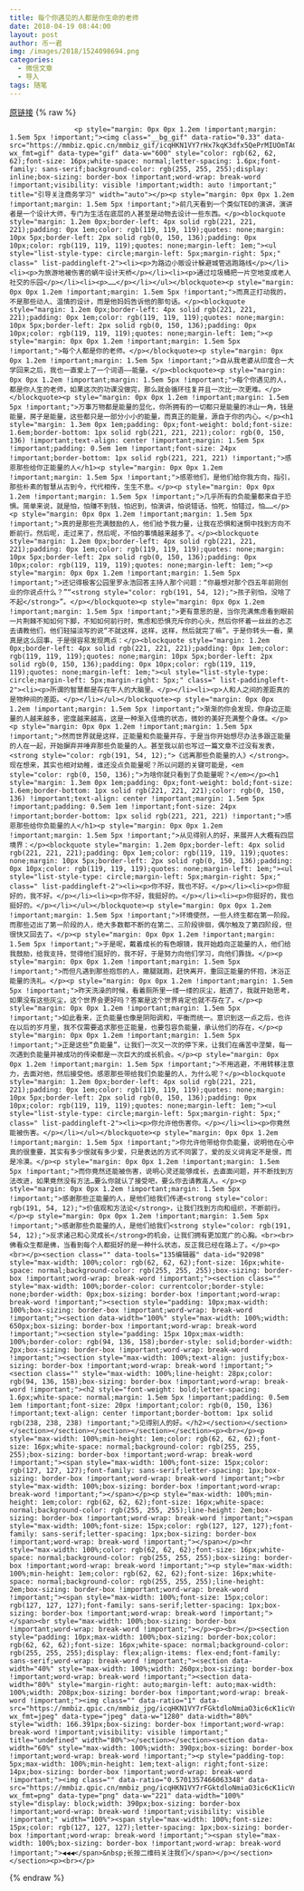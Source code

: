 ```yaml
---
title: 每个你遇见的人都是你生命的老师
date: 2018-04-19 08:44:00
layout: post
author: 币一君
img: /images/2018/1524098694.png
categories:
  - 微信文章
  - 导入
tags: 随笔
---
```


[原链接](http://mp.weixin.qq.com/s?__biz=MzU4NjA0ODc0MQ==&amp;mid=2247484266&amp;idx=1&amp;sn=5f8017f752a4732d81d71f9c8ab416b7&amp;chksm=fd8076e0caf7fff6cbd3bf9a104140850260e1bca999b19328eaa372bdbcdf9f65cea6a397d5&amp;scene=27#wechat_redirect)
{% raw %}

                    

                    
                    
                    
                    <p style="margin: 0px 0px 1.2em !important;margin: 1.5em 5px !important;"><img class="__bg_gif" data-ratio="0.33" data-src="https://mmbiz.qpic.cn/mmbiz_gif/icqHKN1VY7rHx7kqK3dfx5QePrMIUOmTAGiaxBxxjhSY3uynrQRaxLKXNZkH5FcTMbribeghANsJPF8vH1TqPFc8w/640?wx_fmt=gif" data-type="gif" data-w="600" style="color: rgb(62, 62, 62);font-size: 16px;white-space: normal;letter-spacing: 1.6px;font-family: sans-serif;background-color: rgb(255, 255, 255);display: inline;box-sizing: border-box !important;word-wrap: break-word !important;visibility: visible !important;width: auto !important;" title="引导关注商务学习" width="auto"></p><p style="margin: 0px 0px 1.2em !important;margin: 1.5em 5px !important;">前几天看到一个类似TED的演讲，演讲者是一个设计大师，专门为生活在底层的人甚至是动物去设计一些东西。</p><blockquote style="margin: 1.2em 0px;border-left: 4px solid rgb(221, 221, 221);padding: 0px 1em;color: rgb(119, 119, 119);quotes: none;margin: 10px 5px;border-left: 2px solid rgb(0, 150, 136);padding: 0px 10px;color: rgb(119, 119, 119);quotes: none;margin-left: 1em;"><ul style="list-style-type: circle;margin-left: 5px;margin-right: 5px;" class=" list-paddingleft-2"><li><p>为路边小贩设计躲避城管逃跑路线</p></li><li><p>为旅游地被伤害的蜗牛设计天桥</p></li><li><p>通过垃圾桶把一片空地变成老人社交的乐园</p></li><li><p>……</p></li></ul></blockquote><p style="margin: 0px 0px 1.2em !important;margin: 1.5em 5px !important;">而真正打动我的，不是那些动人、温情的设计，而是他妈妈告诉他的那句话。</p><blockquote style="margin: 1.2em 0px;border-left: 4px solid rgb(221, 221, 221);padding: 0px 1em;color: rgb(119, 119, 119);quotes: none;margin: 10px 5px;border-left: 2px solid rgb(0, 150, 136);padding: 0px 10px;color: rgb(119, 119, 119);quotes: none;margin-left: 1em;"><p style="margin: 0px 0px 1.2em !important;margin: 1.5em 5px !important;">每个人都是你的老师。</p></blockquote><p style="margin: 0px 0px 1.2em !important;margin: 1.5em 5px !important;">自从我老婆从印度合一大学回来之后，我也一直爱上了一个词语——能量。</p><blockquote><p style="margin: 0px 0px 1.2em !important;margin: 1.5em 5px !important;">每个你遇见的人，都是你人生的老师，如果这次的功课没做完，那么就会循环往复并且一次比一次更难。</p></blockquote><p style="margin: 0px 0px 1.2em !important;margin: 1.5em 5px !important;">万事万物都是能量的显化，你所拥有的一切都只是能量的冰山一角，钱是能量，房子是能量，这些都只是一部分小小的能量，而真正的能量，源自于你的内心。</p><h1 style="margin: 1.3em 0px 1em;padding: 0px;font-weight: bold;font-size: 1.6em;border-bottom: 1px solid rgb(221, 221, 221);color: rgb(0, 150, 136) !important;text-align: center !important;margin: 1.5em 5px !important;padding: 0.5em 1em !important;font-size: 24px !important;border-bottom: 1px solid rgb(221, 221, 221) !important;">感恩那些给你正能量的人</h1><p style="margin: 0px 0px 1.2em !important;margin: 1.5em 5px !important;">感恩他们，是他们给你我方向，指引，那些朴素的智慧从古到今，代代相传，生生不息。</p><p style="margin: 0px 0px 1.2em !important;margin: 1.5em 5px !important;">几乎所有的负能量都来自于恐惧。简单来说，就是怕，怕赚不到钱，怕迟到，怕演讲，怕说错话，怕死，怕错过，怕……</p><p style="margin: 0px 0px 1.2em !important;margin: 1.5em 5px !important;">真的是那些充满鼓励的人，他们给予我力量，让我在恐惧和迷惘中找到方向不断前行。然后呢，走过来了，然后呢，不怕的事情越来越多了。</p><blockquote style="margin: 1.2em 0px;border-left: 4px solid rgb(221, 221, 221);padding: 0px 1em;color: rgb(119, 119, 119);quotes: none;margin: 10px 5px;border-left: 2px solid rgb(0, 150, 136);padding: 0px 10px;color: rgb(119, 119, 119);quotes: none;margin-left: 1em;"><p style="margin: 0px 0px 1.2em !important;margin: 1.5em 5px !important;">还记得极客公园里罗永浩回答主持人那个问题：“你最想对那个四五年前刚创业的你说点什么？”“<strong style="color: rgb(191, 54, 12);">孩子别怕，没啥了不起</strong>”。</p></blockquote><p style="margin: 0px 0px 1.2em !important;margin: 1.5em 5px !important;">更有意思的是，当你充满焦虑看到眼前一片荆棘不知如何下脚，不知如何前行时，焦虑和恐惧充斥你的心头，然后你怀着一丝丝的忐忑去请教他们，他们轻描淡写的说“不就这样，这样，这样，然后就完了嘛”。于是你转头一看，果真是这么回事，于是很容易发现两点：</p><blockquote style="margin: 1.2em 0px;border-left: 4px solid rgb(221, 221, 221);padding: 0px 1em;color: rgb(119, 119, 119);quotes: none;margin: 10px 5px;border-left: 2px solid rgb(0, 150, 136);padding: 0px 10px;color: rgb(119, 119, 119);quotes: none;margin-left: 1em;"><ul style="list-style-type: circle;margin-left: 5px;margin-right: 5px;" class=" list-paddingleft-2"><li><p>所谓的智慧都是存在牛人的大脑里。</p></li><li><p>人和人之间的差距真的是物种间的差距。</p></li></ul></blockquote><p style="margin: 0px 0px 1.2em !important;margin: 1.5em 5px !important;">渐渐的你会发现，你身边正能量的人越来越多，密度越来越高，这是一种渐入佳境的状态，微妙的美好充满整个身体。</p><p style="margin: 0px 0px 1.2em !important;margin: 1.5em 5px !important;">然而世界就是这样，正能量和负能量并存，于是当你开始想尽办法多跟正能量的人在一起，开始摒弃并唾弃那些负能量的人。甚至我以前也写过一篇文章不过没有发表，<strong style="color: rgb(191, 54, 12);">《远离那些负能量的人》</strong>。现在想来，其实也相对幼稚，谁还没点负能量呢？所以问题的关键可能是，<em style="color: rgb(0, 150, 136);">为啥你就只看到了负能量呢？</em></p><h1 style="margin: 1.3em 0px 1em;padding: 0px;font-weight: bold;font-size: 1.6em;border-bottom: 1px solid rgb(221, 221, 221);color: rgb(0, 150, 136) !important;text-align: center !important;margin: 1.5em 5px !important;padding: 0.5em 1em !important;font-size: 24px !important;border-bottom: 1px solid rgb(221, 221, 221) !important;">感恩那些给你负能量的人</h1><p style="margin: 0px 0px 1.2em !important;margin: 1.5em 5px !important;">从见得别人的好，来展开人大概有四层境界：</p><blockquote style="margin: 1.2em 0px;border-left: 4px solid rgb(221, 221, 221);padding: 0px 1em;color: rgb(119, 119, 119);quotes: none;margin: 10px 5px;border-left: 2px solid rgb(0, 150, 136);padding: 0px 10px;color: rgb(119, 119, 119);quotes: none;margin-left: 1em;"><ul style="list-style-type: circle;margin-left: 5px;margin-right: 5px;" class=" list-paddingleft-2"><li><p>你不好，我也不好。</p></li><li><p>你挺好的，我不好。</p></li><li><p>你不好，我挺好的。</p></li><li><p>你挺好的，我也挺好的。</p></li></ul></blockquote><p style="margin: 0px 0px 1.2em !important;margin: 1.5em 5px !important;">环境使然，一些人终生都在第一阶段。而那些迈出了第一阶段的人，绝大多数都不断的在第二、三阶段徘徊，偶尔触及了第四阶段，但很快又回去了。</p><p style="margin: 0px 0px 1.2em !important;margin: 1.5em 5px !important;">于是呢，戴着成长的有色眼镜，我开始趋向正能量的人，他们给我鼓励，给我支持，觉得他们挺好的，我不好，于是努力向他们学习，向他们靠拢。</p><p style="margin: 0px 0px 1.2em !important;margin: 1.5em 5px !important;">而但凡遇到那些抱怨的人，撒腿就跑，赶快离开，重回正能量的怀抱，沐浴正能量的洗礼。</p><p style="margin: 0px 0px 1.2em !important;margin: 1.5em 5px !important;">昨天洗澡的时候，看着厕所里一缕一缕的灰尘，脏透了，我就开始思考，如果没有这些灰尘，这个世界会更好吗？答案是这个世界肯定也就不存在了。</p><p style="margin: 0px 0px 1.2em !important;margin: 1.5em 5px !important;">如此看来，正负能量也像是阴阳调和，平衡而统一。意识到这一点之后，也许在以后的岁月里，我不仅需要追求那些正能量，也要包容负能量，承认他们的存在，</p><p style="margin: 0px 0px 1.2em !important;margin: 1.5em 5px !important;">正是这些“负能量”，让我们一次又一次的停下来，让我们在痛苦中涅槃，每一次遇到负能量并被成功的传染都是一次巨大的成长机会。</p><p style="margin: 0px 0px 1.2em !important;margin: 1.5em 5px !important;">不用逃避，不用转移注意力，去面对他，然后接受他。感恩那些带给我们负能量的人，为什么呢？</p><blockquote style="margin: 1.2em 0px;border-left: 4px solid rgb(221, 221, 221);padding: 0px 1em;color: rgb(119, 119, 119);quotes: none;margin: 10px 5px;border-left: 2px solid rgb(0, 150, 136);padding: 0px 10px;color: rgb(119, 119, 119);quotes: none;margin-left: 1em;"><ul style="list-style-type: circle;margin-left: 5px;margin-right: 5px;" class=" list-paddingleft-2"><li><p>你允许他伤害你。</p></li><li><p>你竟然能被伤害。</p></li></ul></blockquote><p style="margin: 0px 0px 1.2em !important;margin: 1.5em 5px !important;">你允许他带给你负能量，说明他在心中真的很重要，其实有多少恨就有多少爱，只是表达的方式不同罢了，爱的反义词肯定不是恨，而是冷漠。</p><p style="margin: 0px 0px 1.2em !important;margin: 1.5em 5px !important;">而你竟然还能被伤害，说明心灵还能够成长，去直面问题，并不断找到方法改进，如果竟然没有方法…要么你就认了接受吧，要么你去请教高人。</p><p style="margin: 0px 0px 1.2em !important;margin: 1.5em 5px !important;">感谢那些正能量的人，是他们给我们传递<strong style="color: rgb(191, 54, 12);">价值观和方法论</strong>，让我们找到方向和组织，不断前行。</p><p style="margin: 0px 0px 1.2em !important;margin: 1.5em 5px !important;">感谢那些负能量的人，是他们给我们<strong style="color: rgb(191, 54, 12);">反求诸己和心灵成长</strong>的机会，让我们拥有更加宽广的心胸。<br><br>佛看众生都是佛，当看到每个人都挺好的是一种什么状态，反正我已经在路上了。</p><p><br></p><section class="" data-tools="135编辑器" data-id="92098" style="max-width: 100%;color: rgb(62, 62, 62);font-size: 16px;white-space: normal;background-color: rgb(255, 255, 255);box-sizing: border-box !important;word-wrap: break-word !important;"><section class="" style="max-width: 100%;border-color: currentcolor;border-style: none;border-width: 0px;box-sizing: border-box !important;word-wrap: break-word !important;"><section style="padding: 10px;max-width: 100%;box-sizing: border-box !important;word-wrap: break-word !important;"><section data-width="100%" style="max-width: 100%;width: 650px;box-sizing: border-box !important;word-wrap: break-word !important;"><section style="padding: 15px 10px;max-width: 100%;border-color: rgb(94, 136, 158);border-style: solid;border-width: 2px;box-sizing: border-box !important;word-wrap: break-word !important;"><section style="max-width: 100%;text-align: justify;box-sizing: border-box !important;word-wrap: break-word !important;"><section class="" style="max-width: 100%;line-height: 28px;color: rgb(94, 136, 158);box-sizing: border-box !important;word-wrap: break-word !important;"><h2 style="font-weight: bold;letter-spacing: 1.6px;white-space: normal;margin: 1.5em 5px !important;padding: 0.5em 1em !important;font-size: 20px !important;color: rgb(0, 150, 136) !important;text-align: center !important;border-bottom: 1px solid rgb(238, 238, 238) !important;">见得别人的好。</h2></section></section></section></section></section></section></section><p><br></p><p style="max-width: 100%;min-height: 1em;color: rgb(62, 62, 62);font-size: 16px;white-space: normal;background-color: rgb(255, 255, 255);box-sizing: border-box !important;word-wrap: break-word !important;"><span style="max-width: 100%;font-size: 15px;color: rgb(127, 127, 127);font-family: sans-serif;letter-spacing: 1px;box-sizing: border-box !important;word-wrap: break-word !important;"><br style="max-width: 100%;box-sizing: border-box !important;word-wrap: break-word !important;"></span></p><p style="max-width: 100%;min-height: 1em;color: rgb(62, 62, 62);font-size: 16px;white-space: normal;background-color: rgb(255, 255, 255);line-height: 2em;box-sizing: border-box !important;word-wrap: break-word !important;"><span style="max-width: 100%;font-size: 15px;color: rgb(127, 127, 127);font-family: sans-serif;letter-spacing: 1px;box-sizing: border-box !important;word-wrap: break-word !important;"></span></p><hr style="max-width: 100%;color: rgb(62, 62, 62);font-size: 16px;white-space: normal;background-color: rgb(255, 255, 255);box-sizing: border-box !important;word-wrap: break-word !important;"><p style="max-width: 100%;min-height: 1em;color: rgb(62, 62, 62);font-size: 16px;white-space: normal;background-color: rgb(255, 255, 255);line-height: 2em;box-sizing: border-box !important;word-wrap: break-word !important;"><span style="max-width: 100%;font-size: 15px;color: rgb(127, 127, 127);font-family: sans-serif;letter-spacing: 1px;box-sizing: border-box !important;word-wrap: break-word !important;"></span><br style="max-width: 100%;box-sizing: border-box !important;word-wrap: break-word !important;"></p><p><br></p><section style="padding: 10px;max-width: 100%;box-sizing: border-box;color: rgb(62, 62, 62);font-size: 16px;white-space: normal;background-color: rgb(255, 255, 255);display: flex;align-items: flex-end;font-family: sans-serif;word-wrap: break-word !important;"><section data-width="40%" style="max-width: 100%;width: 260px;box-sizing: border-box !important;word-wrap: break-word !important;"><section data-width="80%" style="margin-right: auto;margin-left: auto;max-width: 100%;width: 208px;box-sizing: border-box !important;word-wrap: break-word !important;"><img class="" data-ratio="1" data-src="https://mmbiz.qpic.cn/mmbiz_jpg/icqHKN1VY7rFGktdloNmiaO3ic6cK1icVndCPGJo91QBMhmG0qk1vauBTNFqVAFsLk8coNiaL9l7Mc9BIHKkpicEVeBA/640?wx_fmt=jpeg" data-type="jpeg" data-w="1280" data-width="80%" style="width: 166.391px;box-sizing: border-box !important;word-wrap: break-word !important;visibility: visible !important;" title="undefined" width="80%"></section></section><section data-width="60%" style="max-width: 100%;width: 390px;box-sizing: border-box !important;word-wrap: break-word !important;"><p style="padding-top: 5px;max-width: 100%;min-height: 1em;text-align: right;font-size: 14px;box-sizing: border-box !important;word-wrap: break-word !important;"><img class="" data-ratio="0.5701357466063348" data-src="https://mmbiz.qpic.cn/mmbiz_png/icqHKN1VY7rFGktdloNmiaO3ic6cK1icVndC3chicibUalvXkn23P1vrmFC03fcL6JgO4vYtPsneoahLdeyIZSCETs6w/640?wx_fmt=png" data-type="png" data-w="221" data-width="100%" style="display: block;width: 390px;box-sizing: border-box !important;word-wrap: break-word !important;visibility: visible !important;" width="100%"><span style="max-width: 100%;font-size: 15px;color: rgb(127, 127, 127);letter-spacing: 1px;box-sizing: border-box !important;word-wrap: break-word !important;"><span style="max-width: 100%;box-sizing: border-box !important;word-wrap: break-word !important;">◀◀◀</span>&nbsp;长按二维码关注我们</span></p></section></section><p><br></p>
                
{% endraw %}
